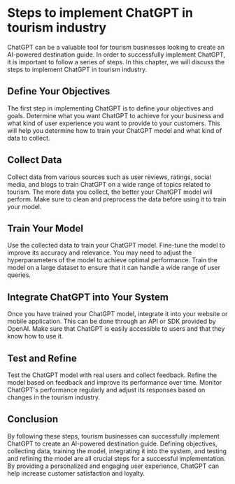 Steps to implement ChatGPT in tourism industry
===================================================================================================

ChatGPT can be a valuable tool for tourism businesses looking to create an AI-powered destination guide. In order to successfully implement ChatGPT, it is important to follow a series of steps. In this chapter, we will discuss the steps to implement ChatGPT in tourism industry.

Define Your Objectives
----------------------

The first step in implementing ChatGPT is to define your objectives and goals. Determine what you want ChatGPT to achieve for your business and what kind of user experience you want to provide to your customers. This will help you determine how to train your ChatGPT model and what kind of data to collect.

Collect Data
------------

Collect data from various sources such as user reviews, ratings, social media, and blogs to train ChatGPT on a wide range of topics related to tourism. The more data you collect, the better your ChatGPT model will perform. Make sure to clean and preprocess the data before using it to train your model.

Train Your Model
----------------

Use the collected data to train your ChatGPT model. Fine-tune the model to improve its accuracy and relevance. You may need to adjust the hyperparameters of the model to achieve optimal performance. Train the model on a large dataset to ensure that it can handle a wide range of user queries.

Integrate ChatGPT into Your System
----------------------------------

Once you have trained your ChatGPT model, integrate it into your website or mobile application. This can be done through an API or SDK provided by OpenAI. Make sure that ChatGPT is easily accessible to users and that they know how to use it.

Test and Refine
---------------

Test the ChatGPT model with real users and collect feedback. Refine the model based on feedback and improve its performance over time. Monitor ChatGPT's performance regularly and adjust its responses based on changes in the tourism industry.

Conclusion
----------

By following these steps, tourism businesses can successfully implement ChatGPT to create an AI-powered destination guide. Defining objectives, collecting data, training the model, integrating it into the system, and testing and refining the model are all crucial steps for a successful implementation. By providing a personalized and engaging user experience, ChatGPT can help increase customer satisfaction and loyalty.
